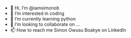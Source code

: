 - 👋 Hi, I’m @iamsimonob
- 👀 I’m interested in coding
- 🌱 I’m currently learning python 
- 💞️ I’m looking to collaborate on ...
- 📫 How to reach me Simon Owusu Boakye on LinkedIn 

<!---
iamsimonob/iamsimonob is a ✨ special ✨ repository because its `README.md` (this file) appears on your GitHub profile.
You can click the Preview link to take a look at your changes.
--->
